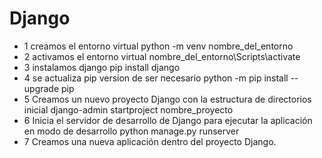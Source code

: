 # Django
 - 1 creamos el entorno virtual  python -m venv nombre_del_entorno
 - 2 activamos el entorno virtual  nombre_del_entorno\Scripts\activate
 - 3  instalamos django pip install django
 - 4 se actualiza pip version de ser necesario python -m pip install --upgrade pip
 - 5 Creamos un nuevo proyecto Django con la estructura de directorios  inicial django-admin startproject nombre_proyecto
 - 6 Inicia el servidor de desarrollo de Django para ejecutar la aplicación en modo de desarrollo python manage.py runserver
 - 7 Creamos una nueva aplicación dentro del proyecto Django.


